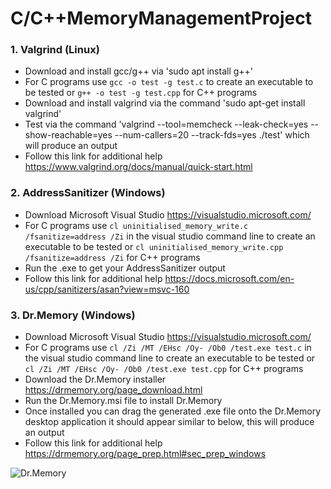 # C/C++MemoryManagementProject

### 1. Valgrind (Linux)

* Download and install gcc/g++ via 'sudo apt install g++'
* For C programs use `gcc -o test -g test.c` to create an executable to be tested or `g++ -o test -g test.cpp` for C++ programs
* Download and install valgrind via the command 'sudo apt-get install valgrind'
* Test via the command 'valgrind --tool=memcheck --leak-check=yes --show-reachable=yes --num-callers=20 --track-fds=yes ./test' which will produce an output
* Follow this link for additional help https://www.valgrind.org/docs/manual/quick-start.html

### 2. AddressSanitizer (Windows)

* Download Microsoft Visual Studio https://visualstudio.microsoft.com/
* For C programs use `cl uninitialised_memory_write.c /fsanitize=address /Zi` in the visual studio command line to create an executable to be tested or `cl uninitialised_memory_write.cpp /fsanitize=address /Zi` for C++ programs
* Run the .exe to get your AddressSanitizer output
* Follow this link for additional help https://docs.microsoft.com/en-us/cpp/sanitizers/asan?view=msvc-160

### 3. Dr.Memory (Windows)

* Download Microsoft Visual Studio https://visualstudio.microsoft.com/
* For C programs use `cl /Zi /MT /EHsc /Oy- /Ob0 /test.exe test.c` in the visual studio command line to create an executable to be tested or `cl /Zi /MT /EHsc /Oy- /Ob0 /test.exe test.cpp` for C++ programs
* Download the Dr.Memory installer https://drmemory.org/page_download.html
* Run the Dr.Memory.msi file to install Dr.Memory
* Once installed you can drag the generated .exe file onto the Dr.Memory desktop application it should appear similar to below, this will produce an output
* Follow this link for additional help https://drmemory.org/page_prep.html#sec_prep_windows

![Dr.Memory](https://i.imgur.com/S6BcqE5.png)



